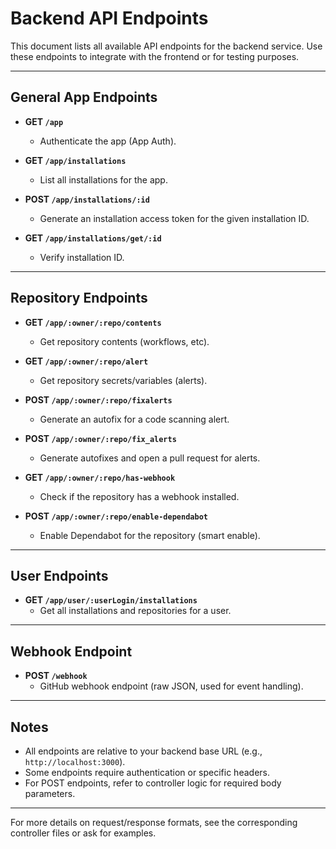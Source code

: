 # Backend API Endpoints

This document lists all available API endpoints for the backend service. Use these endpoints to integrate with the frontend or for testing purposes.

---

## General App Endpoints

- **GET `/app`**
  - Authenticate the app (App Auth).

- **GET `/app/installations`**
  - List all installations for the app.

- **POST `/app/installations/:id`**
  - Generate an installation access token for the given installation ID.

- **GET `/app/installations/get/:id`**
  - Verify installation ID.

---

## Repository Endpoints

- **GET `/app/:owner/:repo/contents`**
  - Get repository contents (workflows, etc).

- **GET `/app/:owner/:repo/alert`**
  - Get repository secrets/variables (alerts).

- **POST `/app/:owner/:repo/fixalerts`**
  - Generate an autofix for a code scanning alert.

- **POST `/app/:owner/:repo/fix_alerts`**
  - Generate autofixes and open a pull request for alerts.

- **GET `/app/:owner/:repo/has-webhook`**
  - Check if the repository has a webhook installed.

- **POST `/app/:owner/:repo/enable-dependabot`**
  - Enable Dependabot for the repository (smart enable).

---

## User Endpoints

- **GET `/app/user/:userLogin/installations`**
  - Get all installations and repositories for a user.

---

## Webhook Endpoint

- **POST `/webhook`**
  - GitHub webhook endpoint (raw JSON, used for event handling).

---

## Notes
- All endpoints are relative to your backend base URL (e.g., `http://localhost:3000`).
- Some endpoints require authentication or specific headers.
- For POST endpoints, refer to controller logic for required body parameters.

---

For more details on request/response formats, see the corresponding controller files or ask for examples.
